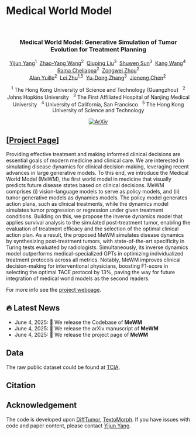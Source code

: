 # Medical World Model
<div align="center">
<br>
<h3>Medical World Model: Generative Simulation of Tumor Evolution for Treatment Planning</h3>

[Yijun Yang](https://yijun-yang.github.io/)<sup>1</sup>&nbsp;
[Zhao-Yang Wang](https://scholar.google.com/citations?hl=zh-CN&user=L_4sVVYAAAAJ)<sup>2</sup>&nbsp;
[Qiuping Liu](https://github.com/scott-yjyang/MeWM)<sup>3</sup>&nbsp;
[Shuwen Sun](https://github.com/scott-yjyang/MeWM)<sup>3</sup>&nbsp;
[Kang Wang](https://github.com/scott-yjyang/MeWM)<sup>4</sup>&nbsp;
[Rama Chellappa](https://scholar.google.com/citations?user=L60tuywAAAAJ&hl=zh-CN&oi=ao)<sup>2</sup>&nbsp;
[Zongwei Zhou](https://scholar.google.com/citations?user=JVOeczAAAAAJ&hl=zh-CN&oi=ao)<sup>2</sup><br>
[Alan Yuille](https://scholar.google.com/citations?user=FJ-huxgAAAAJ&hl=zh-CN)<sup>2</sup>&nbsp;
[Lei Zhu](https://sites.google.com/site/indexlzhu/home)<sup>1,5</sup>&nbsp;
[Yu-Dong Zhang](https://github.com/scott-yjyang/MeWM)<sup>3</sup>&nbsp;
[Jieneng Chen](https://beckschen.github.io/)<sup>2</sup>&nbsp;

<sup>1</sup> The Hong Kong University of Science and Technology (Guangzhou) &nbsp; <sup>2</sup> Johns Hopkins University &nbsp; <sup>3</sup> The First Affiliated Hospital of Nanjing Medical University &nbsp; <sup>4</sup> University of California, San Francisco &nbsp; <sup>5</sup> The Hong Kong University of Science and Technology 
 
[![ArXiv](https://img.shields.io/badge/ArXiv-<2503.xx>-<COLOR>.svg)](https://arxiv.org/pdf/2503.xx) 
  
</div>


## [<a href="https://yijun-yang.github.io/MeWM/" target="_blank">Project Page</a>]

[//]: # (### Abstract)

Providing effective treatment and making informed clinical decisions are essential goals of modern medicine and clinical care.
We are interested in simulating disease dynamics for clinical decision-making, leveraging recent advances in large generative models.
To this end, we introduce the Medical World Model (MeWM), the first world model in medicine that visually predicts future disease states based on clinical decisions. 
MeWM comprises (i) vision-language models to serve as policy models, and (ii) tumor generative models as dynamics models. The policy model generates action plans, such as clinical treatments, while the dynamics model simulates tumor progression or regression under given treatment conditions. 
Building on this, we propose the inverse dynamics model that applies survival analysis to the simulated post-treatment tumor, enabling the evaluation of treatment efficacy and the selection of the optimal clinical action plan. As a result, the proposed MeWM simulates disease dynamics by synthesizing post-treatment tumors, with state-of-the-art specificity in Turing tests evaluated by radiologists. 
Simultaneously, its inverse dynamics model outperforms medical-specialized GPTs in optimizing individualized treatment protocols across all metrics.
Notably, MeWM improves clinical decision-making for interventional physicians, boosting F1-score in selecting the optimal TACE protocol by 13\%, paving the way for future integration of medical world models as the second readers.

For more info see the [project webpage](https://yijun-yang.github.io/MeWM/).

## 🔥 Latest News

* June 4, 2025: 👋 We release the Codebase of **MeWM** 
* June 4, 2025: 👋 We release the arXiv manuscript of **MeWM** 
* June 4, 2025: 👋 We release the project page of **MeWM** 



## Data

The raw public dataset could be found at [TCIA](https://www.cancerimagingarchive.net/collection/hcc-tace-seg/).


## Citation


## Acknowledgement
The code is developed upon [DiffTumor](https://github.com/MrGiovanni/DiffTumor), [TextoMorph](https://github.com/MrGiovanni/TextoMorph). If you have issues with code and paper content, please contact [Yijun Yang](https://yijun-yang.github.io/).








